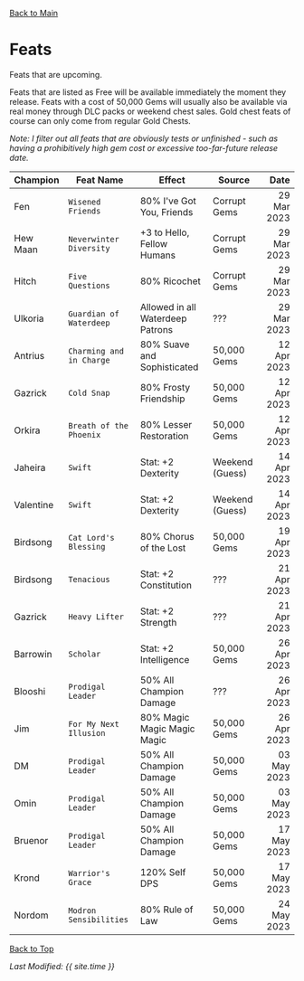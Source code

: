 [Back to Main](index.md)

# Feats

Feats that are upcoming.

Feats that are listed as Free will be available immediately the moment they release. Feats with a cost of 50,000 Gems will usually also be available via real money through DLC packs or weekend chest sales. Gold chest feats of course can only come from regular Gold Chests.

*Note: I filter out all feats that are obviously tests or unfinished - such as having a prohibitively high gem cost or excessive too-far-future release date.*

| Champion | Feat Name | Effect | Source | Date |
|---|---|---|---|--:|
| Fen | `Wisened Friends` | 80% I've Got You, Friends | Corrupt Gems | 29 Mar 2023 |
| Hew Maan | `Neverwinter Diversity` | +3 to Hello, Fellow Humans | Corrupt Gems | 29 Mar 2023 |
| Hitch | `Five Questions` | 80% Ricochet | Corrupt Gems | 29 Mar 2023 |
| Ulkoria | `Guardian of Waterdeep` | Allowed in all Waterdeep Patrons | ??? | 29 Mar 2023 |
| Antrius | `Charming and in Charge` | 80% Suave and Sophisticated | 50,000 Gems | 12 Apr 2023 |
| Gazrick | `Cold Snap` | 80% Frosty Friendship | 50,000 Gems | 12 Apr 2023 |
| Orkira | `Breath of the Phoenix` | 80% Lesser Restoration | 50,000 Gems | 12 Apr 2023 |
| Jaheira | `Swift` | Stat: +2 Dexterity | Weekend (Guess) | 14 Apr 2023 |
| Valentine | `Swift` | Stat: +2 Dexterity | Weekend (Guess) | 14 Apr 2023 |
| Birdsong | `Cat Lord's Blessing` | 80% Chorus of the Lost | 50,000 Gems | 19 Apr 2023 |
| Birdsong | `Tenacious` | Stat: +2 Constitution | ??? | 21 Apr 2023 |
| Gazrick | `Heavy Lifter` | Stat: +2 Strength | ??? | 21 Apr 2023 |
| Barrowin | `Scholar` | Stat: +2 Intelligence | 50,000 Gems | 26 Apr 2023 |
| Blooshi | `Prodigal Leader` | 50% All Champion Damage | ??? | 26 Apr 2023 |
| Jim | `For My Next Illusion` | 80% Magic Magic Magic Magic | 50,000 Gems | 26 Apr 2023 |
| DM | `Prodigal Leader` | 50% All Champion Damage | 50,000 Gems | 03 May 2023 |
| Omin | `Prodigal Leader` | 50% All Champion Damage | 50,000 Gems | 03 May 2023 |
| Bruenor | `Prodigal Leader` | 50% All Champion Damage | 50,000 Gems | 17 May 2023 |
| Krond | `Warrior's Grace` | 120% Self DPS | 50,000 Gems | 17 May 2023 |
| Nordom | `Modron Sensibilities` | 80% Rule of Law | 50,000 Gems | 24 May 2023 |

[Back to Top](#top)

*Last Modified: {{ site.time }}*